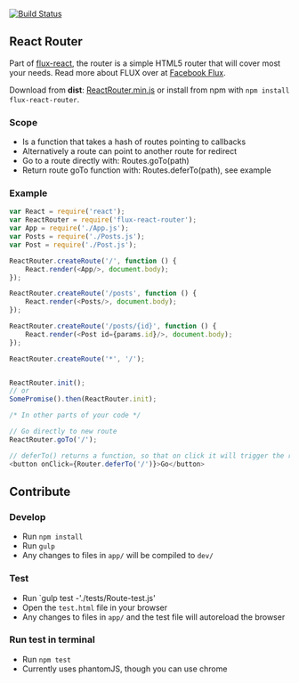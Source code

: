 [![Build Status](https://travis-ci.org/christianalfoni/flux-react-router.svg?branch=master)](https://travis-ci.org/christianalfoni/flux-react-router)

## React Router

Part of [flux-react](https://github.com/christianalfoni/flux-react), the router is a simple HTML5 router that will cover most your needs. Read more about FLUX over at [Facebook Flux](http://facebook.github.io/flux/).

Download from **dist**: [ReactRouter.min.js](https://rawgithub.com/christianalfoni/flux-react-router/master/dist/ReactRouter.min.js) or install from npm with `npm install flux-react-router`.

### Scope
- Is a function that takes a hash of routes pointing to callbacks
- Alternatively a route can point to another route for redirect
- Go to a route directly with: Routes.goTo(path)
- Return route goTo function with: Routes.deferTo(path), see example

### Example
```javascript
var React = require('react');
var ReactRouter = require('flux-react-router');
var App = require('./App.js');
var Posts = require('./Posts.js');
var Post = require('./Post.js');

ReactRouter.createRoute('/', function () {
	React.render(<App/>, document.body);
});

ReactRouter.createRoute('/posts', function () {
	React.render(<Posts/>, document.body);	
});

ReactRouter.createRoute('/posts/{id}', function () {
	React.render(<Post id={params.id}/>, document.body);	
});

ReactRouter.createRoute('*', '/');


ReactRouter.init();
// or
SomePromise().then(ReactRouter.init);

/* In other parts of your code */

// Go directly to new route
ReactRouter.goTo('/');

// deferTo() returns a function, so that on click it will trigger the route
<button onClick={Router.deferTo('/')}>Go</button>

```

## Contribute

### Develop
* Run `npm install`
* Run `gulp`
* Any changes to files in `app/` will be compiled to `dev/`

### Test
* Run `gulp test -'./tests/Route-test.js'
* Open the `test.html` file in your browser
* Any changes to files in `app/` and the test file will autoreload the browser

### Run test in terminal
* Run `npm test`
* Currently uses phantomJS, though you can use chrome
